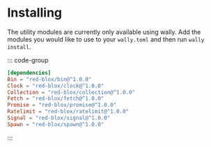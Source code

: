 # Installing

The utility modules are currently only available using wally. Add the modules you would like to use to your `wally.toml` and then run `wally install`.

::: code-group
```toml [wally.toml]
[dependencies]
Bin = "red-blox/bin@^1.0.0"
Clock = "red-blox/clock@^1.0.0"
Collection = "red-blox/collection@^1.0.0"
Fetch = "red-blox/fetch@^1.0.0"
Promise = "red-blox/promise@^1.0.0"
Ratelimit = "red-blox/ratelimit@^1.0.0"
Signal = "red-blox/signal@^1.0.0"
Spawn = "red-blox/spawn@^1.0.0"
```
:::
